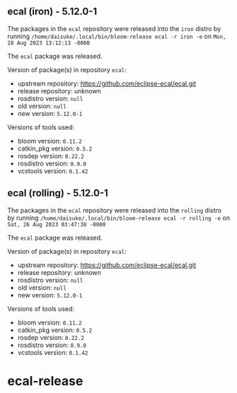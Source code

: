 ## ecal (iron) - 5.12.0-1

The packages in the `ecal` repository were released into the `iron` distro by running `/home/daisuke/.local/bin/bloom-release ecal -r iron -e` on `Mon, 28 Aug 2023 13:12:13 -0000`

The `ecal` package was released.

Version of package(s) in repository `ecal`:

- upstream repository: https://github.com/eclipse-ecal/ecal.git
- release repository: unknown
- rosdistro version: `null`
- old version: `null`
- new version: `5.12.0-1`

Versions of tools used:

- bloom version: `0.11.2`
- catkin_pkg version: `0.5.2`
- rosdep version: `0.22.2`
- rosdistro version: `0.9.0`
- vcstools version: `0.1.42`


## ecal (rolling) - 5.12.0-1

The packages in the `ecal` repository were released into the `rolling` distro by running `/home/daisuke/.local/bin/bloom-release ecal -r rolling -e` on `Sat, 26 Aug 2023 03:47:38 -0000`

The `ecal` package was released.

Version of package(s) in repository `ecal`:

- upstream repository: https://github.com/eclipse-ecal/ecal.git
- release repository: unknown
- rosdistro version: `null`
- old version: `null`
- new version: `5.12.0-1`

Versions of tools used:

- bloom version: `0.11.2`
- catkin_pkg version: `0.5.2`
- rosdep version: `0.22.2`
- rosdistro version: `0.9.0`
- vcstools version: `0.1.42`


# ecal-release
